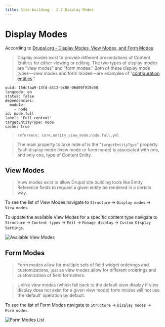 ```yaml
---
title: Site-building - 2.2 Display Modes
---
```

# Display Modes

According to [Drupal.org - Display Modes, View Modes, and Form Modes](https://www.drupal.org/docs/8/api/entity-api/display-modes-view-modes-and-form-modes):

> Display modes exist to provide different presentations of Content Entities for either viewing or editing. The two types of display modes are "view modes" and "form modes." Both of these display mode types—view modes and form modes—are examples of "[configuration entities](https://www.drupal.org/node/2143501)."

```
uuid: 15dc7aa9-13fd-4412-9c06-06d09f915d08
langcode: en
status: false
dependencies:
  module:
    - node
id: node.full
label: 'Full content'
targetEntityType: node
cache: true
```
> ```reference: core.entity_view_mode.node.full.yml```

> The main property to take note of is the "```targetEntityType```" property. Each display mode (view mode or form mode) is associated with one, and only one, type of Content Entity.

## View Modes
> View modes exist to allow Drupal site building tools like Entity Reference fields to request a given entity be rendered in a certain way.

To see the list of View Modes navigate to `Structure` -> `Display modes` -> `View modes`.

To update the available View Modes for a specific content type navigate to `Structure` -> `Content types` -> `Edit` -> `Manage display` -> `Custom Display Settings`.

![Available View Modes](/images/view-modes.png "Available View Modes")

## Form Modes
> Form modes allow for multiple sets of field widget orderings and customizations, just as view modes allow for different orderings and customization of field formatters.

> Unlike view modes (which fall back to the default view display if view display does not exist for a given view mode) form modes will not use the ‘default’ operation by default.

To see the list of Form Modes navigate to `Structure` -> `Display modes` -> `Form modes`.

![Form Modes List](/images/form-modes.png "Form Modes List")
